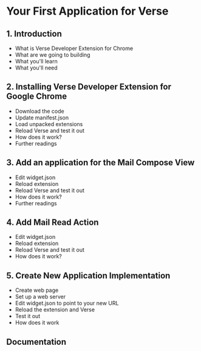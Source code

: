 # Your First Application for Verse

## 1. Introduction
* What is Verse Developer Extension for Chrome
* What are we going to building
* What you'll learn
* What you'll need

## 2. Installing Verse Developer Extension for Google Chrome
* Download the code
* Update manifest.json
* Load unpacked extensions
* Reload Verse and test it out
* How does it work?
* Further readings

## 3. Add an application for the Mail Compose View
* Edit widget.json
* Reload extension
* Reload Verse and test it out
* How does it work?
* Further readings

## 4. Add Mail Read Action
* Edit widget.json
* Reload extension
* Reload Verse and test it out
* How does it work?

## 5. Create New Application Implementation
* Create web page
* Set up a web server
* Edit widget.json to point to your new URL
* Reload the extension and Verse
* Test it out
* How does it work

## Documentation
